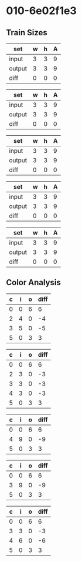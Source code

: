 # 010-6e02f1e3
## Train Sizes

|set|w|h|A|
|---|---|---|---|
|input|3|3|9|
|output|3|3|9|
|diff|0|0|0|


|set|w|h|A|
|---|---|---|---|
|input|3|3|9|
|output|3|3|9|
|diff|0|0|0|


|set|w|h|A|
|---|---|---|---|
|input|3|3|9|
|output|3|3|9|
|diff|0|0|0|


|set|w|h|A|
|---|---|---|---|
|input|3|3|9|
|output|3|3|9|
|diff|0|0|0|


|set|w|h|A|
|---|---|---|---|
|input|3|3|9|
|output|3|3|9|
|diff|0|0|0|


## Color Analysis

|c|i|o|diff|
|---|---|---|---|
|0|0|6|6|
|2|4|0|-4|
|3|5|0|-5|
|5|0|3|3|


|c|i|o|diff|
|---|---|---|---|
|0|0|6|6|
|2|3|0|-3|
|3|3|0|-3|
|4|3|0|-3|
|5|0|3|3|


|c|i|o|diff|
|---|---|---|---|
|0|0|6|6|
|4|9|0|-9|
|5|0|3|3|


|c|i|o|diff|
|---|---|---|---|
|0|0|6|6|
|3|9|0|-9|
|5|0|3|3|


|c|i|o|diff|
|---|---|---|---|
|0|0|6|6|
|3|3|0|-3|
|4|6|0|-6|
|5|0|3|3|

